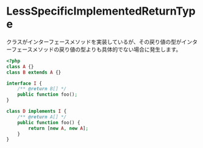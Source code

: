 # LessSpecificImplementedReturnType
クラスがインターフェースメソッドを実装しているが、その戻り値の型がインターフェースメソッドの戻り値の型よりも具体的でない場合に発生します。

```php
<?php
class A {}
class B extends A {}

interface I {
    /** @return B[] */
    public function foo();
}

class D implements I {
    /** @return A[] */
    public function foo() {
        return [new A, new A];
    }
}
```
